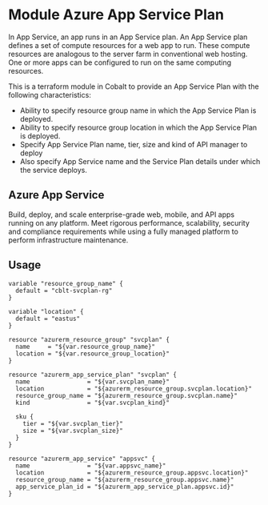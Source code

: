 # Module Azure App Service Plan

In App Service, an app runs in an App Service plan. An App Service plan defines a set of compute resources for a web app to run. These compute resources are analogous to the server farm in conventional web hosting. One or more apps can be configured to run on the same computing resources.

This is a terraform module in Cobalt to provide an App Service Plan with the following characteristics:

- Ability to specify resource group name in which the App Service Plan is deployed.
- Ability to specify resource group location in which the App Service Plan is deployed.
- Specify App Service Plan name, tier, size and kind of API manager to deploy
- Also specify App Service name and the Service Plan details under which the service deploys.

## Azure App Service

Build, deploy, and scale enterprise-grade web, mobile, and API apps running on any platform. Meet rigorous performance, scalability, security and compliance requirements while using a fully managed platform to perform infrastructure maintenance.

## Usage

```
variable "resource_group_name" {
  default = "cblt-svcplan-rg"
}

variable "location" {
  default = "eastus"
}

resource "azurerm_resource_group" "svcplan" {
  name     = "${var.resource_group_name}"
  location = "${var.resource_group_location}"
}

resource "azurerm_app_service_plan" "svcplan" {
  name                = "${var.svcplan_name}"
  location            = "${azurerm_resource_group.svcplan.location}"
  resource_group_name = "${azurerm_resource_group.svcplan.name}"
  kind                = "${var.svcplan_kind}"

  sku {
    tier = "${var.svcplan_tier}"
    size = "${var.svcplan_size}"
  }
}

resource "azurerm_app_service" "appsvc" {
  name                = "${var.appsvc_name}"
  location            = "${azurerm_resource_group.appsvc.location}"
  resource_group_name = "${azurerm_resource_group.appsvc.name}"
  app_service_plan_id = "${azurerm_app_service_plan.appsvc.id}"
}
```
